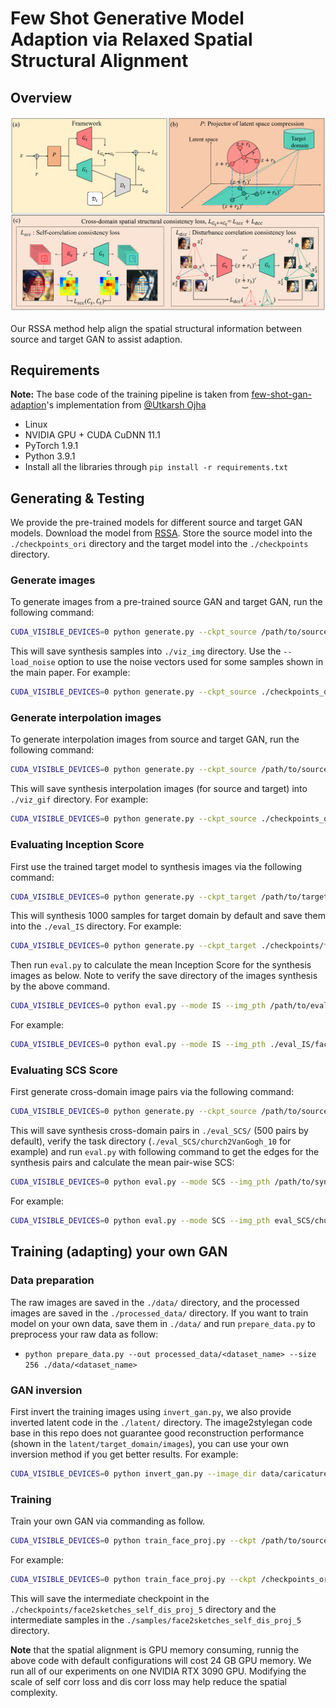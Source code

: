 
# Few Shot Generative Model Adaption via Relaxed Spatial Structural Alignment

## Overview
<img src='overview/overview.png'/>

Our RSSA method help align the spatial structural information between source and target GAN to assist adaption.

## Requirements

**Note:** The base code of the training pipeline is taken from [few-shot-gan-adaption](https://github.com/utkarshojha/few-shot-gan-adaptation)'s implementation from [@Utkarsh Ojha](https://utkarshojha.github.io/)

- Linux
- NVIDIA GPU + CUDA CuDNN 11.1
- PyTorch 1.9.1
- Python 3.9.1
- Install all the libraries through `pip install -r requirements.txt` 

## Generating & Testing
We provide the pre-trained models for different source and target GAN models. Download the model from [RSSA](https://drive.google.com/drive/folders/1v3Ge9uGqY294vFqcwqQIgznxgtrej6bm?usp=sharing). Store the source model into the `./checkpoints_ori` directory and the target model into the `./checkpoints` directory.

### Generate images
To generate images from a pre-trained source GAN and target GAN, run the following command:
```bash
CUDA_VISIBLE_DEVICES=0 python generate.py --ckpt_source /path/to/source_model/ --ckpt_target /path/to/target_model/ --task 10(5) --source source_domain --target target_domain --latent_dir /path/to/latent/ --mode viz_imgs
```

This will save synthesis samples into `./viz_img` directory. Use the `--load_noise` option to use the noise vectors used for some samples shown in the main paper. For example:
```bash
CUDA_VISIBLE_DEVICES=0 python generate.py --ckpt_source ./checkpoints_ori/face.pt --ckpt_target ./checkpoints/face2sketches_self_dis_proj_10/final.pt --task 10 --source face --target sketches --latent_dir latent/sketches/latent/ --mode viz_imgs --load_noise noise.pt
```

### Generate interpolation images
To generate interpolation images from source and target GAN, run the following command:
```bash
CUDA_VISIBLE_DEVICES=0 python generate.py --ckpt_source /path/to/source_model --ckpt_target /path/to/target_model/ --task 10(5) --source source_domain --target target_domain --latent_dir /path/to/latent/ --mode viz_gif --load_noise /path/to/noise_vector/
```

This will save synthesis interpolation images (for source and target) into `./viz_gif` directory. For example:
```bash
CUDA_VISIBLE_DEVICES=0 python generate.py --ckpt_source ./checkpoints_ori/face.pt --ckpt_target ./checkpoints/face2VanGogh_self_dis_proj_10/final.pt --task 10 --source face --target VanGogh --latent_dir latent/VanGogh_face/latent/ --mode viz_gif
```

### Evaluating Inception Score
First use the trained target model to synthesis images via the following command:
```bash
CUDA_VISIBLE_DEVICES=0 python generate.py --ckpt_target /path/to/target_model/ --task 10(5) --source source_domain --target target_domain --latent_dir /path/to/latent/ --mode eval_IS
```
This will synthesis 1000 samples for target domain by default and save them into the `./eval_IS` directory. For example:
```bash
CUDA_VISIBLE_DEVICES=0 python generate.py --ckpt_target ./checkpoints/face2VanGogh_self_dis_proj_10/final.pt --task 10 --source face --target VanGogh --latent_dir latent/VanGogh_face/latent/ --mode eval_IS
```
Then run `eval.py` to calculate the mean Inception Score for the synthesis images as below. Note to verify the save directory of the images synthesis by the above command.
```bash
CUDA_VISIBLE_DEVICES=0 python eval.py --mode IS --img_pth /path/to/eval4IS/images
```
For example:
```bash
CUDA_VISIBLE_DEVICES=0 python eval.py --mode IS --img_pth ./eval_IS/face2VanGogh_10
```

### Evaluating SCS Score
First generate cross-domain image pairs via the following command:
```bash
CUDA_VISIBLE_DEVICES=0 python generate.py --ckpt_source /path/to/source_model/ --ckpt_target /path/to/target_model/ --task 10(5) --source source_domain --target sketches --latent_dir /path/to/latent/ --mode eval_SCS --SCS_samples n
```
This will save synthesis cross-domain pairs in `./eval_SCS/` (500 pairs by default), verify the task directory (`./eval_SCS/church2VanGogh_10` for example) and run `eval.py` with following command to get the edges for the synthesis pairs and calculate the mean pair-wise SCS:
```bash
CUDA_VISIBLE_DEVICES=0 python eval.py --mode SCS --img_pth /path/to/synthesis/pairs/
```
For example:
```bash
CUDA_VISIBLE_DEVICES=0 python eval.py --mode SCS --img_pth eval_SCS/church2VanGogh_10
```



## Training (adapting) your own GAN
### Data preparation
The raw images are saved in the `./data/` directory, and the processed images are saved in the `./processed_data/` directory. If you want to train model on your own data, save them in `./data/` and run `prepare_data.py` to preprocess your raw data as follow:

- `python prepare_data.py --out processed_data/<dataset_name> --size 256 ./data/<dataset_name>`

### GAN inversion
First invert the training images using `invert_gan.py`, we also provide inverted latent code in the `./latent/` directory. The image2stylegan code base in this repo does not guarantee good reconstruction performance (shown in the `latent/target_domain/images`), you can use your own inversion method if you get better results. For example:

```bash
CUDA_VISIBLE_DEVICES=0 python invert_gan.py --image_dir data/caricatures/images/ --stylegan2_path checkpoints_ori/face.pt --latent_dir latent/caricatures/
```

### Training
Train your own GAN via commanding as follow. 
```bash
CUDA_VISIBLE_DEVICES=0 python train_face_proj.py --ckpt /path/to/source/model/ --data_path /path/to/processed/data/ --exp source2target --iter 2002 --self_corr_loss --proj --dis_corr_loss --latent_dir /path/to/latent/ --task 10(5) --exp_name target_domain --n_train 10
```
For example:
```bash
CUDA_VISIBLE_DEVICES=0 python train_face_proj.py --ckpt /checkpoints_ori/face.pt --data_path ./processed_data/sketches_5/  --exp face2sketches --iter 2002 --self_corr_loss --proj --dis_corr_loss --latent_dir latent/sketches/latent/ --task 5 --exp_name sketches
```
This will save the intermediate checkpoint in the `./checkpoints/face2sketches_self_dis_proj_5` directory and the intermediate samples in the `./samples/face2sketches_self_dis_proj_5` directory.

**Note**  that the spatial alignment is GPU memory consuming, runnig the above code with default configurations will cost 24 GB GPU memory. We run all of our experiments on one NVIDIA RTX 3090 GPU. Modifying the scale of self corr loss and dis corr loss may help reduce the spatial complexity.
